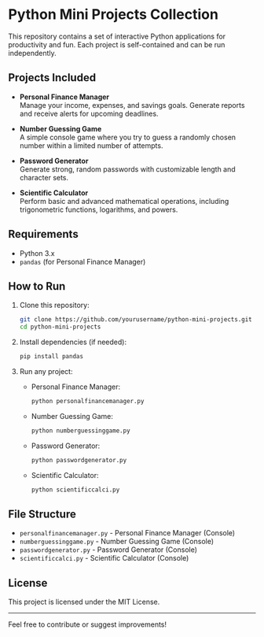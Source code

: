 # Python Mini Projects Collection

This repository contains a set of interactive Python applications for productivity and fun. Each project is self-contained and can be run independently.

## Projects Included

- **Personal Finance Manager**  
  Manage your income, expenses, and savings goals. Generate reports and receive alerts for upcoming deadlines.

- **Number Guessing Game**  
  A simple console game where you try to guess a randomly chosen number within a limited number of attempts.

- **Password Generator**  
  Generate strong, random passwords with customizable length and character sets.

- **Scientific Calculator**  
  Perform basic and advanced mathematical operations, including trigonometric functions, logarithms, and powers.

## Requirements

- Python 3.x
- `pandas` (for Personal Finance Manager)

## How to Run

1. Clone this repository:
    ```sh
    git clone https://github.com/yourusername/python-mini-projects.git
    cd python-mini-projects
    ```

2. Install dependencies (if needed):
    ```sh
    pip install pandas
    ```

3. Run any project:
    - Personal Finance Manager:
        ```sh
        python personalfinancemanager.py
        ```
    - Number Guessing Game:
        ```sh
        python numberguessinggame.py
        ```
    - Password Generator:
        ```sh
        python passwordgenerator.py
        ```
    - Scientific Calculator:
        ```sh
        python scientificcalci.py
        ```

## File Structure

- `personalfinancemanager.py` - Personal Finance Manager (Console)
- `numberguessinggame.py` - Number Guessing Game (Console)
- `passwordgenerator.py` - Password Generator (Console)
- `scientificcalci.py` - Scientific Calculator (Console)

## License

This project is licensed under the MIT License.

---

Feel free to contribute or suggest improvements!
